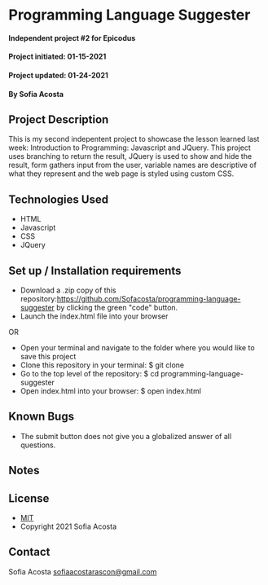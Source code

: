 # Programming Language Suggester
#### Independent project #2 for Epicodus
#### Project initiated: 01-15-2021
#### Project updated: 01-24-2021
#### By Sofia Acosta
## Project Description
This is my second indepentent project to showcase the lesson learned last week: Introduction to Programming: Javascript and JQuery. This project uses branching to return the result, JQuery is used to show and hide the result, form gathers input from the user, variable names are descriptive of what they represent and the web page is styled using custom CSS. 
 
## Technologies Used
* HTML
* Javascript
* CSS
* JQuery
## Set up / Installation requirements
* Download a .zip copy of this repository:https://github.com/Sofacosta/programming-language-suggester by clicking the green "code" button. 
* Launch the index.html file into your browser

OR

* Open your terminal and navigate to the folder where you would like to save this project
* Clone this repository in your terminal: $ git clone
* Go to the top level of the repository: $ cd programming-language-suggester
* Open index.html into your browser: $ open index.html
## Known Bugs
* The submit button does not give you a globalized answer of all questions.
## Notes

## License
* [MIT](https://choosealicense.com/licenses/mit)
* Copyright 2021 Sofia Acosta
## Contact
Sofia Acosta sofiaacostarascon@gmail.com
 
 


